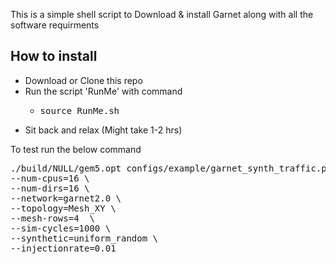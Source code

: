 This is a simple shell script to Download & install Garnet along with all the software requirments<br/>

## How to install

<ul>
<li>Download or Clone this repo</li>
<li>Run the script 'RunMe' with command<ul><li><pre>source RunMe.sh</pre></li></ul></li>
<li>Sit back and relax (Might take 1-2 hrs)</li>
</ul>
To test run the below command<br/>
<pre>./build/NULL/gem5.opt configs/example/garnet_synth_traffic.py  \
--num-cpus=16 \
--num-dirs=16 \
--network=garnet2.0 \
--topology=Mesh_XY \
--mesh-rows=4  \
--sim-cycles=1000 \
--synthetic=uniform_random \
--injectionrate=0.01
 </pre>
